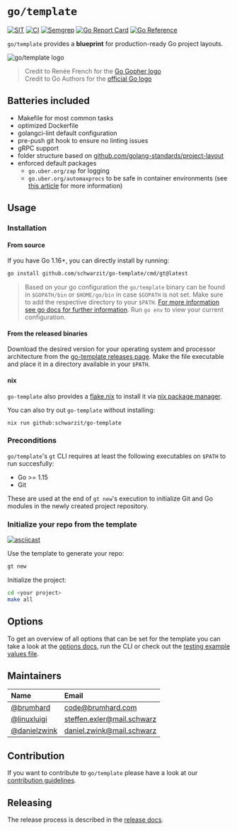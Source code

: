 # `go/template`

[![SIT](https://img.shields.io/badge/SIT-awesome-blueviolet.svg)](https://jobs.schwarz)
[![CI](https://github.com/SchwarzIT/go-template/actions/workflows/main.yml/badge.svg)](https://github.com/SchwarzIT/go-template/actions/workflows/main.yml)
[![Semgrep](https://github.com/SchwarzIT/go-template/actions/workflows/semgrep.yml/badge.svg)](https://github.com/SchwarzIT/go-template/actions/workflows/semgrep.yml)
[![Go Report Card](https://goreportcard.com/badge/github.com/SchwarzIT/go-template)](https://goreportcard.com/report/github.com/SchwarzIT/go-template)
[![Go Reference](https://pkg.go.dev/badge/github.com/schwarzit/go-template.svg)](https://pkg.go.dev/github.com/schwarzit/go-template)

`go/template` provides a **blueprint** for production-ready Go project layouts.

![go/template logo](docs/gotemplate.png)
> Credit to Renée French for the [Go Gopher logo](https://go.dev/blog/gopher)  
> Credit to Go Authors for the [official Go logo](https://go.dev/blog/go-brand)

## Batteries included

- Makefile for most common tasks
- optimized Dockerfile
- golangci-lint default configuration
- pre-push git hook to ensure no linting issues
- gRPC support
- folder structure based on [github.com/golang-standards/project-layout](https://github.com/golang-standards/project-layout)
- enforced default packages
  - `go.uber.org/zap` for logging
  - `go.uber.org/automaxprocs` to be safe in container environments (see [this article](https://martin.baillie.id/wrote/gotchas-in-the-go-network-packages-defaults/#bonus-gomaxprocs-containers-and-the-cfs) for more information)

## Usage

### Installation

#### From source

If you have Go 1.16+, you can directly install by running:

```bash
go install github.com/schwarzit/go-template/cmd/gt@latest
```

> Based on your go configuration the `go/template` binary can be found in `$GOPATH/bin` or `$HOME/go/bin` in case `$GOPATH` is not set.
> Make sure to add the respective directory to your `$PATH`.
> [For more information see go docs for further information](https://golang.org/ref/mod#go-install). Run `go env` to view your current configuration.

#### From the released binaries

Download the desired version for your operating system and processor architecture from the [go-template releases page](https://github.com/SchwarzIT/go-template/releases).
Make the file executable and place it in a directory available in your `$PATH`.

#### nix

`go-template` also provides a [flake.nix](flake.nix) to install it via [nix package manager](https://github.com/NixOS/nix).

You can also try out `go-template` without installing:

```shell
nix run github:schwarzit/go-template
```

### Preconditions

`go/template`'s `gt` CLI requires at least the following executables on `$PATH` to run succesfully:

- Go >= 1.15
- Git

These are used at the end of `gt new`'s execution to initialize Git and Go modules in the newly created project repository.

### Initialize your repo from the template

[![asciicast](https://asciinema.org/a/441624.svg)](https://asciinema.org/a/441624?autoplay=1&speed=2&size=medium)

Use the template to generate your repo:

```bash
gt new
```

Initialize the project:

```bash
cd <your project>
make all
```

## Options

To get an overview of all options that can be set for the template you can take a look at the [options docs](docs/options.md), run the CLI or check out the [testing example values file](pkg/gotemplate/testdata/values.yml).

## Maintainers

| Name                                           | Email                        |
| :--------------------------------------------- | :--------------------------- |
| [@brumhard](https://github.com/brumhard)       | code@brumhard.com            |
| [@linuxluigi](https://github.com/linuxluigi)   | steffen.exler@mail.schwarz   |
| [@danielzwink](https://github.com/danielzwink) | daniel.zwink@mail.schwarz    |

## Contribution

If you want to contribute to `go/template` please have a look at our [contribution guidelines](CONTRIBUTING.md).

## Releasing

The release process is described in the [release docs](docs/release.md).
